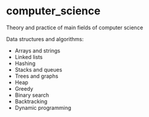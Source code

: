 # computer_science
Theory and practice of main fields of computer science

Data structures and algorithms:
- Arrays and strings
- Linked lists
- Hashing
- Stacks and queues
- Trees and graphs
- Heap 
- Greedy
- Binary search
- Backtracking
- Dynamic programming
